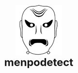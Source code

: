 <center>
  <img src="../../logo/menpodetect_white_medium.png" alt="menpodetect" width="30%"><br/>
  <strong style="font-size: 250%">menpodetect</strong>
</center>

